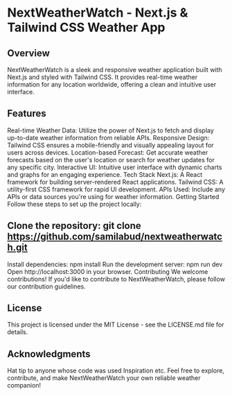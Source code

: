 # NextWeatherWatch - Next.js & Tailwind CSS Weather App

## Overview

NextWeatherWatch is a sleek and responsive weather application built with Next.js and styled with Tailwind CSS. It provides real-time weather information for any location worldwide, offering a clean and intuitive user interface.

## Features

Real-time Weather Data: Utilize the power of Next.js to fetch and display up-to-date weather information from reliable APIs.
Responsive Design: Tailwind CSS ensures a mobile-friendly and visually appealing layout for users across devices.
Location-based Forecast: Get accurate weather forecasts based on the user's location or search for weather updates for any specific city.
Interactive UI: Intuitive user interface with dynamic charts and graphs for an engaging experience.
Tech Stack
Next.js: A React framework for building server-rendered React applications.
Tailwind CSS: A utility-first CSS framework for rapid UI development.
APIs Used: Include any APIs or data sources you're using for weather information.
Getting Started
Follow these steps to set up the project locally:

## Clone the repository: git clone https://github.com/samilabud/nextweatherwatch.git

Install dependencies: npm install
Run the development server: npm run dev
Open http://localhost:3000 in your browser.
Contributing
We welcome contributions! If you'd like to contribute to NextWeatherWatch, please follow our contribution guidelines.

## License

This project is licensed under the MIT License - see the LICENSE.md file for details.

## Acknowledgments

Hat tip to anyone whose code was used
Inspiration
etc.
Feel free to explore, contribute, and make NextWeatherWatch your own reliable weather companion!
